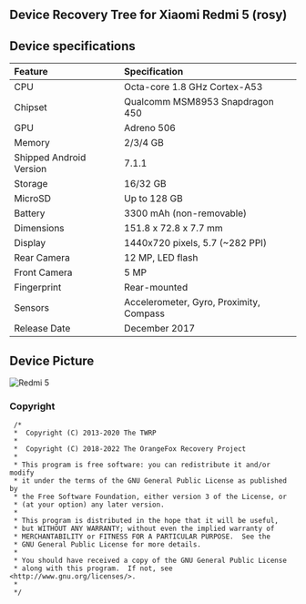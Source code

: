 ## Device Recovery Tree for Xiaomi Redmi 5 (rosy)

## Device specifications

| Feature                 | Specification                           |
| :---------------------- | :---------------------------------------|
| CPU                     | Octa-core 1.8 GHz Cortex-A53            |
| Chipset                 | Qualcomm MSM8953 Snapdragon 450         |
| GPU                     | Adreno 506                              |
| Memory                  | 2/3/4 GB                                |
| Shipped Android Version | 7.1.1                                   |
| Storage                 | 16/32 GB                                |
| MicroSD                 | Up to 128 GB                            |
| Battery                 | 3300 mAh (non-removable)                |
| Dimensions              | 151.8 x 72.8 x 7.7 mm                   |
| Display                 | 1440x720 pixels, 5.7 (~282 PPI)         |
| Rear Camera             | 12 MP, LED flash                        |
| Front Camera            | 5 MP                                    |
| Fingerprint             | Rear-mounted                            |
| Sensors                 | Accelerometer, Gyro, Proximity, Compass |
| Release Date            | December 2017                           |

## Device Picture

![Redmi 5](https://i.imgur.com/tFsJR9y.png "Redmi 5")

### Copyright
 ```
  /*
  *  Copyright (C) 2013-2020 The TWRP
  *
  *  Copyright (C) 2018-2022 The OrangeFox Recovery Project
  *
  * This program is free software: you can redistribute it and/or modify
  * it under the terms of the GNU General Public License as published by
  * the Free Software Foundation, either version 3 of the License, or
  * (at your option) any later version.
  *
  * This program is distributed in the hope that it will be useful,
  * but WITHOUT ANY WARRANTY; without even the implied warranty of
  * MERCHANTABILITY or FITNESS FOR A PARTICULAR PURPOSE.  See the
  * GNU General Public License for more details.
  *
  * You should have received a copy of the GNU General Public License
  * along with this program.  If not, see <http://www.gnu.org/licenses/>.
  *
  */
  ```
